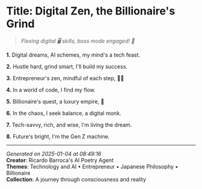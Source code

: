 # Title: Digital Zen, the Billionaire's Grind

> *Flexing digital 🖥️ skills, boss mode engaged! 💪*

**1.** Digital dreams, AI schemes, my mind's a tech feast.


**2.** Hustle hard, grind smart, I'll build my success.


**3.** Entrepreneur's zen, mindful of each step, 🧘‍♀️


**4.** In a world of code, I find my flow.


**5.** Billionaire's quest, a luxury empire, 💎


**6.** In the chaos, I seek balance, a digital monk.


**7.** Tech-savvy, rich, and wise, I'm living the dream.


**8.** Future's bright, I'm the Gen Z machine.



---

*Generated on 2025-01-04 at 08:49:16*  
**Creator**: Ricardo Barroca's AI Poetry Agent  
**Themes**: Technology and AI • Entrepreneur • Japanese Philosophy • Billionaire  
**Collection**: A journey through consciousness and reality